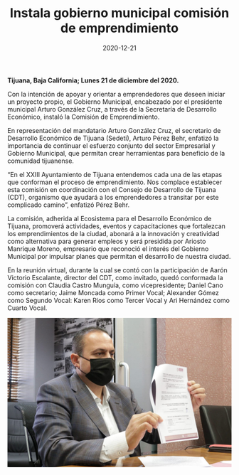 ﻿---
layout: blog
title:  "Instala gobierno municipal comisión de emprendimiento"
date:   2020-12-21
categories: tijuana
permalink: /:categories/:title:output_ext
image: /img/cnr/2020-12-21-instala-gobierno-municipal.jpeg
alt: "Instala gobierno municipal comisión de emprendimiento"
autor: 
---


**Tijuana, Baja California; Lunes 21 de diciembre del 2020.**


Con la intención de apoyar y orientar a emprendedores que deseen iniciar un proyecto propio, el Gobierno Municipal, encabezado por el presidente municipal Arturo González Cruz, a través de la Secretaría de Desarrollo Económico, instaló la Comisión de Emprendimiento.


En representación del mandatario Arturo González Cruz, el secretario de Desarrollo Económico de Tijuana (Sedeti), Arturo Pérez Behr, enfatizó la importancia de continuar el esfuerzo conjunto del sector Empresarial y Gobierno Municipal, que permitan crear herramientas para beneficio de la comunidad tijuanense. 


“En el XXIII Ayuntamiento de Tijuana entendemos cada una de las etapas que conforman el proceso de emprendimiento. Nos complace establecer esta comisión en coordinación con el Consejo de Desarrollo de Tijuana (CDT), organismo que ayudará a los emprendedores a transitar por este complicado camino”, enfatizó Pérez Behr.


La comisión, adherida al Ecosistema para el Desarrollo Económico de Tijuana, promoverá actividades, eventos y capacitaciones que fortalezcan los emprendimientos de la ciudad,  abonará a la innovación y creatividad como alternativa para generar empleos y será presidida por Ariosto Manrique Moreno, empresario que reconoció el interés del Gobierno Municipal por impulsar planes que permitan el desarrollo de nuestra ciudad. 


En la reunión virtual, durante la cual se contó con la participación de Aarón Victorio Escalante, director del CDT, como invitado, quedó conformada la comisión con Claudia Castro Munguía, como vicepresidente; Daniel Cano como secretario; Jaime Moncada como Primer Vocal; Alexander Gómez como Segundo Vocal: Karen Ríos como Tercer Vocal y Ari Hernández como Cuarto Vocal.

<div id="carouselExampleSlidesOnly" class="carousel slide" data-ride="carousel">
  <div class="carousel-inner">
    <div class="carousel-item active">
       <img class="d-block w-100" src="/img/cnr/2020-12-21-instala-gobierno-municipal.jpeg" loading="lazy"  alt="Instala gobierno municipal comisión de emprendimiento">
    </div>
  </div>
</div>
